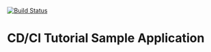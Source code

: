 [![Build Status](http://localhost:8080/buildStatus/icon?job=FreeStyle?build=last)](http://localhost:8080/job/FreeStyle/)

# CD/CI Tutorial Sample Application